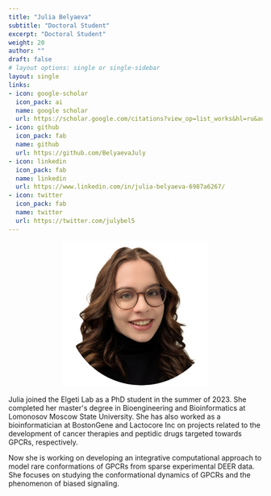 ```yaml
---
title: "Julia Belyaeva"
subtitle: "Doctoral Student"
excerpt: "Doctoral Student"
weight: 20
author: ""
draft: false
# layout options: single or single-sidebar
layout: single
links:
- icon: google-scholar
  icon_pack: ai
  name: google scholar
  url: https://scholar.google.com/citations?view_op=list_works&hl=ru&authuser=2&user=_qnh5a0AAAAJ&gmla=AJsN-F5CBYGFE9GMCrB4I2Ops0pJHe5qkIYvL8uA91dQFufxxVadTFU5yYAztlgVKtgCBuTP7YEXcHRtI23VkGxpQPPOZMdrgRlIZsl5f41UR3W7d6i3l9C7RR4UUdmEyuQDZnpucQEkwWu
- icon: github
  icon_pack: fab
  name: github
  url: https://github.com/BelyaevaJuly
- icon: linkedin
  icon_pack: fab
  name: linkedin
  url: https://www.linkedin.com/in/julia-belyaeva-6987a6267/
- icon: twitter
  icon_pack: fab 
  name: twitter
  url: https://twitter.com/julybel5
---
```

<center>
<img src="featured.jpg" alt="Julia" style="width:290px;height:290px;"> 
</center>

Julia joined the Elgeti Lab as a PhD student in the summer of 2023. She completed her master's degree in Bioengineering and Bioinformatics at Lomonosov Moscow State University. She has also worked as a bioinformatician at BostonGene and Lactocore Inc on projects related to the development of cancer therapies and peptidic drugs targeted towards GPCRs, respectively.

Now she is working on developing an integrative computational approach to model rare conformations of GPCRs from sparse experimental DEER data. She focuses on studying the conformational dynamics of GPCRs and the phenomenon of biased signaling. 
